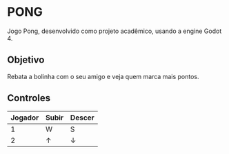 # PONG

Jogo Pong, desenvolvido como projeto acadêmico, usando a engine Godot 4.

## Objetivo
Rebata a bolinha com o seu amigo e veja quem marca mais pontos.

## Controles
| Jogador | Subir | Descer |
| ------  | ----- | ----- |
| 1 | W | S |
| 2  | ↑ | ↓ |
